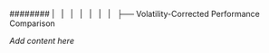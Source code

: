 ######## |   |   |   |   |   |   |   ├── Volatility-Corrected Performance Comparison

*Add content here*